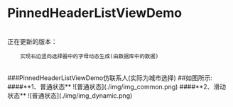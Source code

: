 PinnedHeaderListViewDemo
========================

####
<br>
正在更新的版本：
        
        实现右边竖向选择器中的字母动态生成(由数据库中的数据)
<br>
###PinnedHeaderListViewDemo仿联系人(实际为城市选择)
##如图所示:
####**1、普通状态**
![普通状态](./img/img_common.png)
####**2、滑动状态**
![普通状态](./img/img_dynamic.png)


